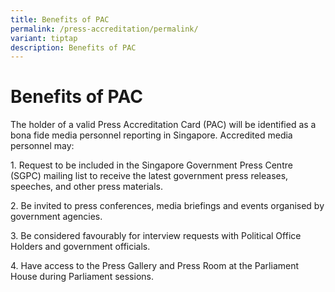 ```yaml
---
title: Benefits of PAC
permalink: /press-accreditation/permalink/
variant: tiptap
description: Benefits of PAC
---
```

<h1>Benefits of PAC</h1><p>The holder of a valid&nbsp;Press Accreditation Card (PAC) will be identified as a bona fide media personnel reporting in Singapore.&nbsp;Accredited media personnel may:</p><p>1. Request to be included in the Singapore Government Press Centre (SGPC) mailing list to receive the latest government press releases, speeches, and other press materials.</p><p>2. Be invited to press conferences, media briefings and events organised by government agencies.</p><p>3. Be considered favourably for interview requests with Political Office Holders and government officials.</p><p>4. Have access to the Press Gallery and Press Room at the Parliament House during Parliament sessions.</p>